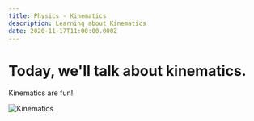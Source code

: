 ```yaml
---
title: Physics - Kinematics
description: Learning about Kinematics
date: 2020-11-17T11:00:00.000Z
---
```


# Today, we'll talk about kinematics.

Kinematics are fun! 

![Kinematics](kinematics.jpg)